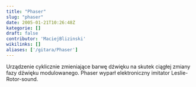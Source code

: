 ```yaml
---
title: "Phaser"
slug: "phaser"
date: 2005-01-21T10:26:48Z
kategorie: []
draft: false
contributor: 'MaciejBlizinski'
wikilinks: []
aliases: ['/gitara/Phaser']
---
```

Urządzenie cyklicznie zmieniające barwę dźwięku na skutek ciągłej zmiany
fazy dźwięku modulowanego. Phaser wyparł elektroniczny imitator
Leslie-Rotor-sound.